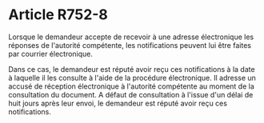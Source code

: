 # Article R752-8

<p>Lorsque le demandeur accepte de recevoir à une adresse électronique les réponses de l'autorité compétente, les notifications peuvent lui être faites par courrier électronique.</p><p>Dans ce cas, le demandeur est réputé avoir reçu ces notifications à la date à laquelle il les consulte à l'aide de la procédure électronique. Il adresse un accusé de réception électronique à l'autorité compétente au moment de la consultation du document. A défaut de consultation à l'issue d'un délai de huit jours après leur envoi, le demandeur est réputé avoir reçu ces notifications. </p>